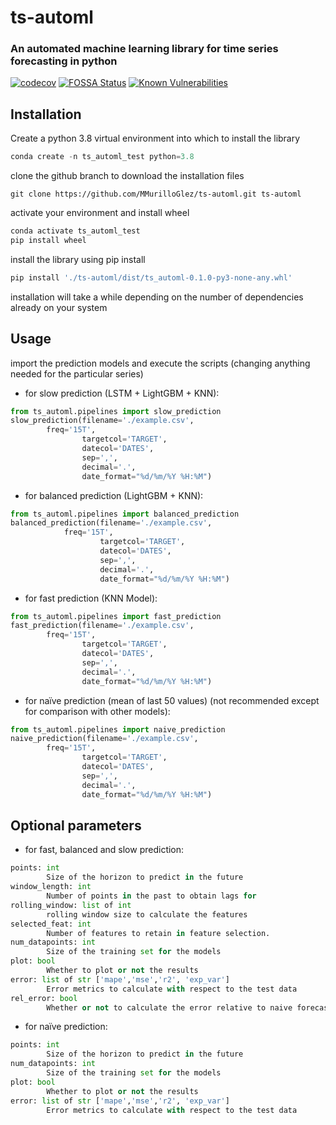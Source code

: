 # ts-automl

### An automated machine learning library for time series forecasting in python

[![codecov](https://codecov.io/gh/MMurilloGlez/ts-automl/branch/master/graph/badge.svg?token=N85DT683O3)](https://codecov.io/gh/MMurilloGlez/ts-automl)   [![FOSSA Status](https://app.fossa.com/api/projects/git%2Bgithub.com%2FMMurilloGlez%2Fts-automl.svg?type=shield)](https://app.fossa.com/projects/git%2Bgithub.com%2FMMurilloGlez%2Fts-automl?ref=badge_shield)   [![Known Vulnerabilities](https://snyk.io/test/github/MMurilloGlez/ts-automl/badge.svg)](https://snyk.io/test/github/MMurilloGlez/ts-automl)

## Installation

Create a python 3.8 virtual environment into which to install the library

```python
conda create -n ts_automl_test python=3.8
```

clone the github branch to download the installation files

```
git clone https://github.com/MMurilloGlez/ts-automl.git ts-automl
```
activate your environment and install wheel

```python
conda activate ts_automl_test
pip install wheel
```
install the library using pip install

```python
pip install './ts-automl/dist/ts_automl-0.1.0-py3-none-any.whl'
```
installation will take a while depending on the number of dependencies already on your system



## Usage

import the prediction models and execute the scripts (changing anything needed for the particular series)


* for slow prediction (LSTM + LightGBM + KNN):
```python
from ts_automl.pipelines import slow_prediction
slow_prediction(filename='./example.csv', 
		freq='15T', 
                targetcol='TARGET', 
                datecol='DATES', 
                sep=',', 
                decimal='.', 
                date_format="%d/%m/%Y %H:%M")
```

* for balanced prediction (LightGBM + KNN):
```python
from ts_automl.pipelines import balanced_prediction
balanced_prediction(filename='./example.csv', 
		    freq='15T', 
            	    targetcol='TARGET', 
            	    datecol='DATES', 
            	    sep=',', 
                    decimal='.', 
            	    date_format="%d/%m/%Y %H:%M")
```

* for fast prediction (KNN Model):
```python
from ts_automl.pipelines import fast_prediction
fast_prediction(filename='./example.csv', 
		freq='15T', 
                targetcol='TARGET', 
                datecol='DATES', 
                sep=',', 
                decimal='.', 
                date_format="%d/%m/%Y %H:%M")
```

* for naïve prediction (mean of last 50 values) (not recommended except for comparison with other models): 
```python
from ts_automl.pipelines import naive_prediction
naive_prediction(filename='./example.csv', 
		freq='15T', 
                targetcol='TARGET', 
                datecol='DATES', 
                sep=',', 
                decimal='.', 
                date_format="%d/%m/%Y %H:%M")
```

## Optional parameters

* for fast, balanced and slow prediction:
```python
points: int 
        Size of the horizon to predict in the future
window_length: int
        Number of points in the past to obtain lags for
rolling_window: list of int
        rolling window size to calculate the features
selected_feat: int
        Number of features to retain in feature selection.
num_datapoints: int
        Size of the training set for the models
plot: bool
        Whether to plot or not the results
error: list of str ['mape','mse','r2', 'exp_var']
        Error metrics to calculate with respect to the test data 
rel_error: bool
        Whether or not to calculate the error relative to naive forecast

```


* for naïve prediction:

```python
points: int 
        Size of the horizon to predict in the future
num_datapoints: int
        Size of the training set for the models
plot: bool
        Whether to plot or not the results
error: list of str ['mape','mse','r2', 'exp_var']
        Error metrics to calculate with respect to the test data 
```


